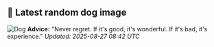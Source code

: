 ## 🐶 Latest random dog image
![Dog](https://images.dog.ceo/breeds/malinois/n02105162_10488.jpg)
**Advice:** "Never regret. If it's good, it's wonderful. If it's bad, it's experience."
*Updated: 2025-08-27 08:42 UTC*
